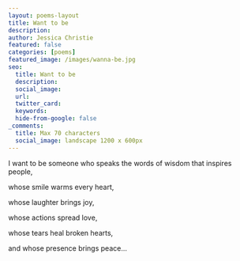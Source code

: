 ```yaml
---
layout: poems-layout
title: Want to be
description: 
author: Jessica Christie
featured: false
categories: [poems]
featured_image: /images/wanna-be.jpg
seo:
  title: Want to be
  description:
  social_image:
  url:
  twitter_card:
  keywords:
  hide-from-google: false
_comments:
  title: Max 70 characters
  social_image: landscape 1200 x 600px
---
```

I want to be someone who speaks the words of wisdom that inspires people,

whose smile warms every heart,

whose laughter brings joy,

whose actions spread love,

whose tears heal broken hearts,

and whose presence brings peace...

&nbsp;

